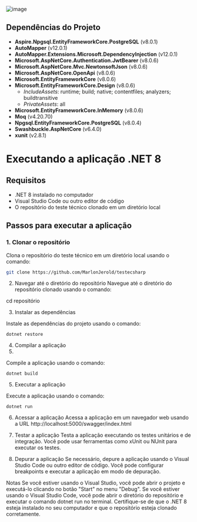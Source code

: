 
![image](https://github.com/MarlonJerold/testecsharp/assets/63025001/1536424c-c039-4cdb-97d8-f8d4ca7a728d)


## Dependências do Projeto

- **Aspire.Npgsql.EntityFrameworkCore.PostgreSQL** (v8.0.1)
- **AutoMapper** (v12.0.1)
- **AutoMapper.Extensions.Microsoft.DependencyInjection** (v12.0.1)
- **Microsoft.AspNetCore.Authentication.JwtBearer** (v8.0.6)
- **Microsoft.AspNetCore.Mvc.NewtonsoftJson** (v8.0.6)
- **Microsoft.AspNetCore.OpenApi** (v8.0.6)
- **Microsoft.EntityFrameworkCore** (v8.0.6)
- **Microsoft.EntityFrameworkCore.Design** (v8.0.6)
  - *IncludeAssets*: runtime; build; native; contentfiles; analyzers; buildtransitive
  - *PrivateAssets*: all
- **Microsoft.EntityFrameworkCore.InMemory** (v8.0.6)
- **Moq** (v4.20.70)
- **Npgsql.EntityFrameworkCore.PostgreSQL** (v8.0.4)
- **Swashbuckle.AspNetCore** (v6.4.0)
- **xunit** (v2.8.1)

# Executando a aplicação .NET 8

## Requisitos

* .NET 8 instalado no computador
* Visual Studio Code ou outro editor de código
* O repositório do teste técnico clonado em um diretório local

## Passos para executar a aplicação

### 1. Clonar o repositório

Clona o repositório do teste técnico em um diretório local usando o comando:
```bash
git clone https://github.com/MarlonJerold/testecsharp
```
2. Navegar até o diretório do repositório
Navegue até o diretório do repositório clonado usando o comando:

cd repositório

3. Instalar as dependências

Instale as dependências do projeto usando o comando:
```
dotnet restore
```
4. Compilar a aplicação
5. 
Compile a aplicação usando o comando:
```
dotnet build
```
5. Executar a aplicação
   
Execute a aplicação usando o comando:
```
dotnet run
```
6. Acessar a aplicação
Acessa a aplicação em um navegador web usando a URL http://localhost:5000/swagger/index.html 

7. Testar a aplicação
Testa a aplicação executando os testes unitários e de integração. Você pode usar ferramentas como xUnit ou NUnit para executar os testes.

8. Depurar a aplicação
Se necessário, depure a aplicação usando o Visual Studio Code ou outro editor de código. Você pode configurar breakpoints e executar a aplicação em modo de depuração.

Notas
Se você estiver usando o Visual Studio, você pode abrir o projeto e executá-lo clicando no botão "Start" no menu "Debug".
Se você estiver usando o Visual Studio Code, você pode abrir o diretório do repositório e executar o comando dotnet run no terminal.
Certifique-se de que o .NET 8 esteja instalado no seu computador e que o repositório esteja clonado corretamente.
